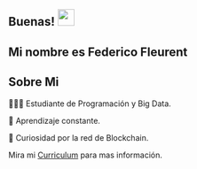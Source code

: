## Buenas! <img src="https://raw.githubusercontent.com/iampavangandhi/iampavangandhi/master/gifs/Hi.gif" width="30px"></h2>

## Mi nombre es Federico Fleurent 

## Sobre Mi 
👨🏻‍💻 Estudiante de Programación y Big Data.

👀 Aprendizaje constante.

🚀 Curiosidad por la red de Blockchain.

Mira mi [Curriculum](https://drive.google.com/file/d/1kYL6mLoITABUiw3qbOE4-DvpxQnv1BOW/view?usp=sharing) para mas información.
